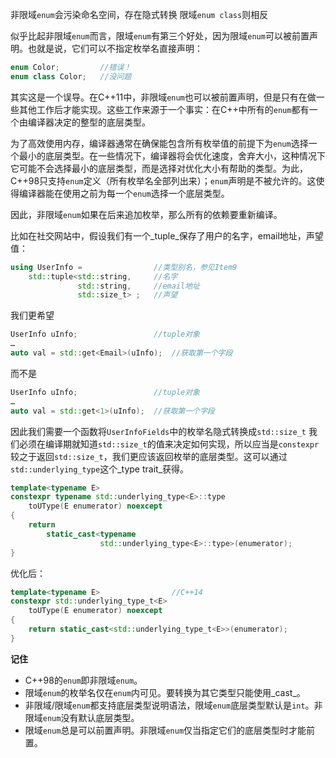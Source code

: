非限域`enum`会污染命名空间，存在隐式转换
限域`enum class`则相反

似乎比起非限域`enum`而言，限域`enum`有第三个好处，因为限域`enum`可以被前置声明。也就是说，它们可以不指定枚举名直接声明：
```cpp
enum Color;         //错误！
enum class Color;   //没问题
```
其实这是一个误导。在C++11中，非限域`enum`也可以被前置声明，但是只有在做一些其他工作后才能实现。这些工作来源于一个事实：在C++中所有的`enum`都有一个由编译器决定的整型的底层类型。

为了高效使用内存，编译器通常在确保能包含所有枚举值的前提下为`enum`选择一个最小的底层类型。在一些情况下，编译器将会优化速度，舍弃大小，这种情况下它可能不会选择最小的底层类型，而是选择对优化大小有帮助的类型。为此，C++98只支持`enum`定义（所有枚举名全部列出来）；`enum`声明是不被允许的。这使得编译器能在使用之前为每一个`enum`选择一个底层类型。

因此，非限域`enum`如果在后来追加枚举，那么所有的依赖要重新编译。

比如在社交网站中，假设我们有一个_tuple_保存了用户的名字，email地址，声望值：
```cpp
using UserInfo =                //类型别名，参见Item9
    std::tuple<std::string,     //名字
               std::string,     //email地址
               std::size_t> ;   //声望
```
我们更希望
```cpp
UserInfo uInfo;                 //tuple对象
…
auto val = std::get<Email>(uInfo);	//获取第一个字段
```
而不是
```cpp
UserInfo uInfo;                 //tuple对象
…
auto val = std::get<1>(uInfo);	//获取第一个字段
```

因此我们需要一个函数将`UserInfoFields`中的枚举名隐式转换成`std::size_t`
我们必须在编译期就知道`std::size_t`的值来决定如何实现，所以应当是`constexpr`
较之于返回`std::size_t`，我们更应该返回枚举的底层类型。这可以通过`std::underlying_type`这个_type trait_获得。
```cpp
template<typename E>
constexpr typename std::underlying_type<E>::type
    toUType(E enumerator) noexcept
{
    return
        static_cast<typename
                    std::underlying_type<E>::type>(enumerator);
}
```
优化后：
```cpp
template<typename E>                //C++14
constexpr std::underlying_type_t<E>
    toUType(E enumerator) noexcept
{
    return static_cast<std::underlying_type_t<E>>(enumerator);
}
```

**记住**

- C++98的`enum`即非限域`enum`。
- 限域`enum`的枚举名仅在`enum`内可见。要转换为其它类型只能使用_cast_。
- 非限域/限域`enum`都支持底层类型说明语法，限域`enum`底层类型默认是`int`。非限域`enum`没有默认底层类型。
- 限域`enum`总是可以前置声明。非限域`enum`仅当指定它们的底层类型时才能前置。